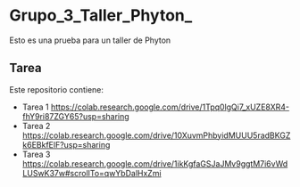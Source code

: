 # Grupo_3_Taller_Phyton_
Esto es una prueba para un taller de Phyton

## Tarea
Este repositorio contiene:
- Tarea 1 https://colab.research.google.com/drive/1Tpq0lgQi7_xUZE8XR4-fhY9ri87ZGY65?usp=sharing
- Tarea 2 https://colab.research.google.com/drive/10XuvmPhbyidMUUU5radBKGZk6EBkfElF?usp=sharing
- Tarea 3 https://colab.research.google.com/drive/1ikKgfaGSJaJMv9ggtM7i6vWdLUSwK37w#scrollTo=qwYbDalHxZmi
